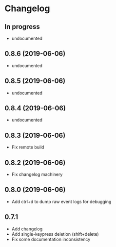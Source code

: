 # Changelog

## In progress

* undocumented

## 0.8.6 (2019-06-06)

* undocumented

## 0.8.5 (2019-06-06)

* undocumented

## 0.8.4 (2019-06-06)

* undocumented

## 0.8.3 (2019-06-06)

* Fix remote build

## 0.8.2 (2019-06-06)

* Fix changelog machinery

## 0.8.0 (2019-06-06)

* Add ctrl+d to dump raw event logs for debugging

## 0.7.1

* Add changelog
* Add single-keypress deletion (shift+delete)
* Fix some documentation inconsistency
 